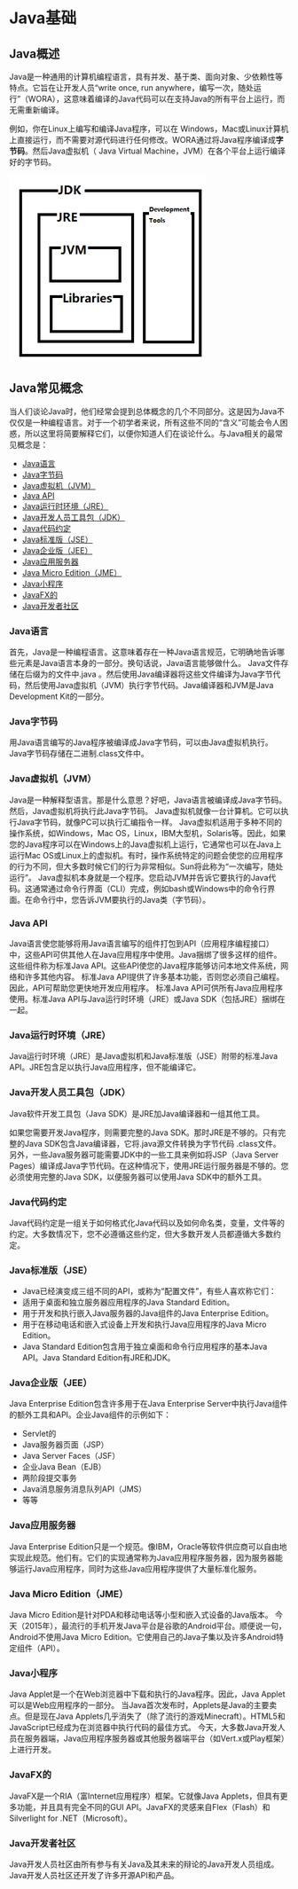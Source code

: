 # Java基础

## Java概述

Java是一种通用的计算机编程语言，具有并发、基于类、面向对象、少依赖性等特点。它旨在让开发人员“write
once, run 
anywhere，编写一次，随处运行”（WORA），这意味着编译的Java代码可以在支持Java的所有平台上运行，而无需重新编译。

例如，你在Linux上编写和编译Java程序，可以在
Windows，Mac或Linux计算机上直接运行，而不需要对源代码进行任何修改。WORA通过将Java程序编译成**字节码**。然后Java虚拟机（
Java Virtual Machine，JVM）在各个平台上运行编译好的字节码。

![这里写图片描述](res/image01.png)

## Java常见概念

当人们谈论Java时，他们经常会提到总体概念的几个不同部分。这是因为Java不仅仅是一种编程语言。对于一个初学者来说，所有这些不同的“含义”可能会令人困惑，所以这里将简要解释它们，以便你知道人们在谈论什么。与Java相关的最常见概念是：

- [Java语言](#Java语言)
- [Java字节码](#Java字节码)
- [Java虚拟机（JVM）](#Java虚拟机（JVM）)
- [Java API](#JavaAPI)
- [Java运行时环境（JRE）](#Java运行时环境（JRE)
- [Java开发人员工具包（JDK）](#Java开发人员工具包（JDK）)
- [Java代码约定](#Java代码约定)
- [Java标准版（JSE）](#Java标准版（JSE）)
- [Java企业版（JEE）](#Java企业版（JEE）)
- [Java应用服务器](#Java应用服务器)
- [Java Micro Edition（JME）](#JavaMicroEdition（JME）)
- [Java小程序](#Java小程序)
- [JavaFX的](#JavaFX的)
- [Java开发者社区](#Java开发者社区)

### Java语言
首先，Java是一种编程语言。这意味着存在一种Java语言规范，它明确地告诉哪些元素是Java语言本身的一部分。换句话说，Java语言能够做什么。
Java文件存储在后缀为的文件中.java 。然后使用Java编译器将这些文件编译为Java字节代码，然后使用Java虚拟机（JVM）执行字节代码。Java编译器和JVM是Java Development Kit的一部分。

### Java字节码
用Java语言编写的Java程序被编译成Java字节码，可以由Java虚拟机执行。Java字节码存储在二进制.class文件中。

### Java虚拟机（JVM）
Java是一种解释型语言。那是什么意思？好吧，Java语言被编译成Java字节码。然后，Java虚拟机将执行此Java字节码。
Java虚拟机就像一台计算机。它可以执行Java字节码，就像PC可以执行汇编指令一样。
Java虚拟机适用于多种不同的操作系统，如Windows，Mac
OS，Linux，IBM大型机，Solaris等。因此，如果您的Java程序可以在Windows上的Java虚拟机上运行，​​它通常也可以在Java上运行Mac
OS或Linux上的虚拟机。有时，操作系统特定的问题会使您的应用程序的行为不同，但大多数时候它们的行为非常相似。Sun将此称为“一次编写，随处运行”。
Java虚拟机本身就是一个程序。您启动JVM并告诉它要执行的Java代码。这通常通过命令行界面（CLI）完成，例如bash或Windows中的命令行界面。在命令行中，您告诉JVM要执行的Java类（字节码）。

### Java API
Java语言使您能够将用Java语言编写的组件打包到API（应用程序编程接口）中，这些API可供其他人在Java应用程序中使用。Java捆绑了很多这样的组件。这些组件称为标准Java
API。这些API使您的Java程序能够访问本地文件系统，网络和许多其他内容。
标准Java
API提供了许多基本功能，否则您必须自己编程。因此，API可帮助您更快地开发应用程序。
标准Java API可供所有Java应用程序使用。标准Java API与Jav​​a运行时环境（JRE）或Java SDK（包括JRE）捆绑在一起。

### Java运行时环境（JRE）
Java运行时环境（JRE）是Java虚拟机和Java标准版（JSE）附带的标准Java API。JRE包含足以执行Java应用程序，但不能编译它。

### Java开发人员工具包（JDK）
Java软件开发工具包（Java SDK）是JRE加Java编译器和一组其他工具。

如果您需要开发Java程序，则需要完整的Java
SDK。那时JRE是不够的。只有完整的Java
SDK包含Java编译器，它将.java源文件转换为字节代码 .class文件。
另外，一些Java服务器可能需要JDK中的一些工具来例如将JSP（Java Server Pages）编译成Java字节代码。在这种情况下，使用JRE运行服务器是不够的。您必须使用完整的Java SDK，以便服务器可以使用Java SDK中的额外工具。

### Java代码约定
Java代码约定是一组关于如何格式化Java代码以及如何命名类，变量，文件等的约定。大多数情况下，您不必遵循这些约定，但大多数开发人员都遵循大多数约定。

### Java标准版（JSE）
- Java已经演变成三组不同的API，或称为“配置文件”，有些人喜欢称它们：
- 适用于桌面和独立服务器应用程序的Java Standard Edition。
- 用于开发和执行嵌入Java服务器的Java组件的Java Enterprise Edition。
- 用于在移动电话和嵌入式设备上开发和执行Java应用程序的Java Micro Edition。
- Java Standard Edition包含用于独立桌面和命令行应用程序的基本Java API。Java Standard Edition有JRE和JDK。

### Java企业版（JEE）
Java Enterprise Edition包含许多用于在Java Enterprise
Server中执行Java组件的额外工具和API。企业Java组件的示例如下：
- Servlet的
- Java服务器页面（JSP）
- Java Server Faces（JSF）
- 企业Java Bean（EJB）
- 两阶段提交事务
- Java消息服务消息队列API（JMS）
- 等等

### Java应用服务器
Java Enterprise Edition只是一个规范。像IBM，Oracle等软件供应商可以自由地实现此规范。他们有。它们的实现通常称为Java应用程序服务器，因为服务器能够运行Java应用程序，同时为这些Java应用程序提供了大量标准化服务。

### Java Micro Edition（JME）
Java Micro Edition是针对PDA和移动电话等小型和嵌入式设备的Java版本。
今天（2015年），最流行的手机开发Java平台是谷歌的Android平台。顺便说一句，Android不使用Java Micro Edition。它使用自己的Java子集以及许多Android特定组件（API）。

### Java小程序
Java Applet是一个在Web浏览器中下载和执行的Java程序。因此，Java
Applet可以是Web应用程序的一部分。
当Java首次发布时，Applets是Java的主要卖点。但是现在Java
Applets几乎消失了（除了流行的游戏Minecraft）。HTML5和JavaScript已经成为在浏览器中执行代码的最佳方式。
今天，大多数Java开发人员在服务器端，Java应用程序服务器或其他服务器端平台（如Vert.x或Play框架）上进行开发。

### JavaFX的
JavaFX是一个RIA（富Internet应用程序）框架。它就像Java Applets，但具有更多功能，并且具有完全不同的GUI API。JavaFX的灵感来自Flex（Flash）和Silverlight for .NET（Microsoft）。

### Java开发者社区
Java开发人员社区由所有参与有关Java及其未来的辩论的Java开发人员组成。Java开发人员社区还开发了许多开源API和产品。